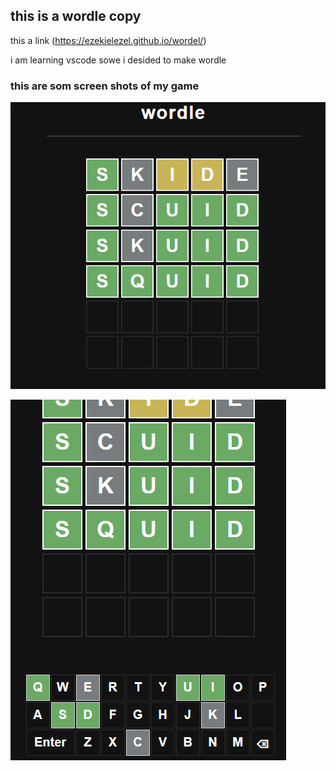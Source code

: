
##         this is a wordle copy

this a link (https://ezekielezel.github.io/wordel/)

i am learning vscode sowe i desided to make wordle

### this are som screen shots of my game

![keyboard screen](https://raw.githubusercontent.com/ezekielezel/wordel/main/Capture.PNG)

![title screen](https://raw.githubusercontent.com/ezekielezel/wordel/main/Capture%201.PNG)
